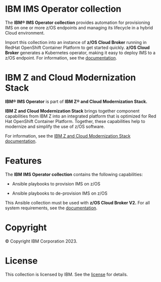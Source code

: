 **IBM IMS Operator collection**
========================

The **IBM® IMS Operator collection** provides automation for provisioning IMS on one or more z/OS endpoints and managing its lifecycle in a hybrid Cloud environment.


Import this collection into an instance of **z/OS Cloud Broker** running in RedHat OpenShift Container Platform to get started quickly. **z/OS Cloud Broker** generates a Kubernetes operator, making it easy to deploy IMS to a z/OS endpoint. For information, see the [documentation](https://www.ibm.com/docs/SSV97FN_latest/zstack/IMS.html).


**IBM Z and Cloud Modernization Stack**
===========================================
**IBM® IMS Operator** is part of **IBM Z® and Cloud Modernization Stack.** 
  
**IBM Z and Cloud Modernization Stack** brings together component capabilities from IBM Z into an integrated platform that is optimized for Red Hat OpenShift Container Platform. Together, these capabilities help to modernize and simplify the use of z/OS software. 


For information, see the [IBM Z and Cloud Modernization Stack documentation](https://www.ibm.com/docs/SSV97FN_latest/). 

**Features**
========
The **IBM IMS Operator collection** contains the following capabilities: 

* Ansible playbooks to provision IMS on z/OS 

* Ansible playbooks to de-provision IMS on z/OS 

This Ansible collection must be used with **z/OS Cloud Broker V2.** For all system requirements, see the [documentation](https://www.ibm.com/docs/SSV97FN_latest/zstack/system-requirements.html).


**Copyright**
=========
© Copyright IBM Corporation 2023.

**License**
=======
This collection is licensed by IBM. See the [license](https://www14.software.ibm.com/cgi-bin/weblap/lap.pl?li_formnum=L-CAQZ-GR4N57) for details.